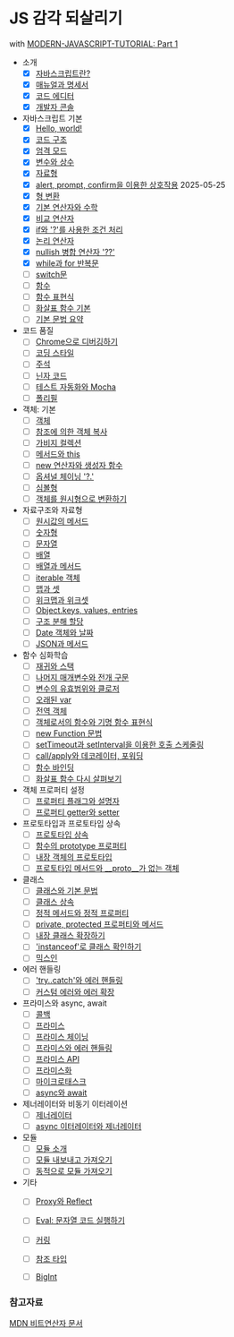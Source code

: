 # JS 감각 되살리기 
with [MODERN-JAVASCRIPT-TUTORIAL: Part 1](https://ko.javascript.info/js)

- 소개
  - [x] [자바스크립트란?](/intro)
  - [x] [매뉴얼과 명세서](/manuals-specifications)
  - [x] [코드 에디터](/code-editors)
  - [x] [개발자 콘솔](/devtools)
- 자바스크립트 기본
  - [x] [Hello, world!](/hello-world)
  - [x] [코드 구조](/structure)
  - [x] [엄격 모드](/strict-mode)
  - [x] [변수와 상수](/variables)
  - [x] [자료형](/types) 
  - [x] [alert, prompt, confirm을 이용한 상호작용](/alert-prompt-confirm) 2025-05-25
  - [x] [형 변환](/type-conversions)
  - [x] [기본 연산자와 수학](/operators)
  - [x] [비교 연산자](/comparison)
  - [x] [if와 '?'를 사용한 조건 처리](/ifelse)
  - [x] [논리 연산자](/logical-operators)
  - [x] [nullish 병합 연산자 '??'](/nullish-coalescing-operator)
  - [x] [while과 for 반복문](/while-for)
  - [ ] [switch문](/switch)
  - [ ] [함수](/function-basics)
  - [ ] [함수 표현식](/function-expressions)
  - [ ] [화살표 함수 기본](/arrow-functions-basics)
  - [ ] [기본 문법 요약](/javascript-specials)
- 코드 품질
  - [ ] [Chrome으로 디버깅하기](/debugging-chrome)
  - [ ] [코딩 스타일](/coding-style)
  - [ ] [주석](/comments)
  - [ ] [닌자 코드](/ninja-code)
  - [ ] [테스트 자동화와 Mocha](/testing-mocha)
  - [ ] [폴리필](/polyfills)
- 객체: 기본
  - [ ] [객체](/object)
  - [ ] [참조에 의한 객체 복사](/object-copy)
  - [ ] [가비지 컬렉션](/garbage-collection)
  - [ ] [메서드와 this](/object-methods)
  - [ ] [new 연산자와 생성자 함수](/constructor-new)
  - [ ] [옵셔널 체이닝 '?.'](/optional-chaining)
  - [ ] [심볼형](/symbol)
  - [ ] [객체를 원시형으로 변환하기](/object-toprimitive)
- 자료구조와 자료형
  - [ ] [원시값의 메서드](/primitives-methods)
  - [ ] [숫자형](/number)
  - [ ] [문자열](/string)
  - [ ] [배열](/array)
  - [ ] [배열과 메서드](/array-methods)
  - [ ] [iterable 객체](/iterable)
  - [ ] [맵과 셋](/map-set)
  - [ ] [위크맵과 위크셋](/weakmap-weakset)
  - [ ] [Object.keys, values, entries](/keys-values-entries)
  - [ ] [구조 분해 할당](/destructuring-assignment)
  - [ ] [Date 객체와 날짜](/date)
  - [ ] [JSON과 메서드](/json)
- 함수 심화학습
  - [ ] [재귀와 스택](/recursion)
  - [ ] [나머지 매개변수와 전개 구문](/rest-parameters-spread)
  - [ ] [변수의 유효범위와 클로저](/closure)
  - [ ] [오래된 var](/var)
  - [ ] [전역 객체](/global-object)
  - [ ] [객체로서의 함수와 기명 함수 표현식](/function-object)
  - [ ] [new Function 문법](/new-function)
  - [ ] [setTimeout과 setInterval을 이용한 호출 스케줄링](/settimeout-setinterval)
  - [ ] [call/apply와 데코레이터, 포워딩](/call-apply-decorators)
  - [ ] [함수 바인딩](/bind)
  - [ ] [화살표 함수 다시 살펴보기](/arrow-functions)
- 객체 프로퍼티 설정
  - [ ] [프로퍼티 플래그와 설명자](/property-descriptors)
  - [ ] [프로퍼티 getter와 setter](/property-accessors)
- 프로토타입과 프로토타입 상속
  - [ ] [프로토타입 상속](/prototype-inheritance)
  - [ ] [함수의 prototype 프로퍼티](/function-prototype)
  - [ ] [내장 객체의 프로토타입](/native-prototypes)
  - [ ] [프로토타입 메서드와 __proto__가 없는 객체](/prototype-methods)
- 클래스
  - [ ] [클래스와 기본 문법](/class)
  - [ ] [클래스 상속](/class-inheritance)
  - [ ] [정적 메서드와 정적 프로퍼티](/static-properties-methods)
  - [ ] [private, protected 프로퍼티와 메서드](/private-protected-properties-methods)
  - [ ] [내장 클래스 확장하기](/extend-natives)
  - [ ] ['instanceof'로 클래스 확인하기](/instanceof)
  - [ ] [믹스인](/mixins)
- 에러 핸들링
  - [ ] ['try..catch'와 에러 핸들링](/try-catch)
  - [ ] [커스텀 에러와 에러 확장](/custom-errors)
- 프라미스와 async, await
  - [ ] [콜백](/callbacks)
  - [ ] [프라미스](/promise-basics)
  - [ ] [프라미스 체이닝](/promise-chaining)
  - [ ] [프라미스와 에러 핸들링](/promise-error-handling)
  - [ ] [프라미스 API](/promise-api)
  - [ ] [프라미스화](/promisify)
  - [ ] [마이크로태스크](/microtask-queue)
  - [ ] [async와 await](/async-await)
- 제너레이터와 비동기 이터레이션
  - [ ] [제너레이터](/generators)
  - [ ] [async 이터레이터와 제너레이터](/async-iterators-generators)
- 모듈
  - [ ] [모듈 소개](/modules-intro)
  - [ ] [모듈 내보내고 가져오기](/import-export)
  - [ ] [동적으로 모듈 가져오기](/modules-dynamic-imports)
- 기타
  - [ ] [Proxy와 Reflect](/proxy)
  - [ ] [Eval: 문자열 코드 실행하기](/eval)
  - [ ] [커링](/currying-partials)
  - [ ] [참조 타입](/reference-type)
  - [ ] [BigInt](/bigint)


### 참고자료
[MDN 비트연산자 문서](https://developer.mozilla.org/ko/docs/Web/JavaScript/Reference/Operators)